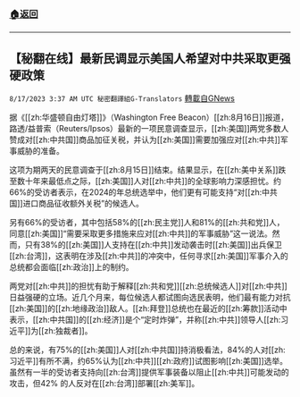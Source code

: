 ###  [:house:返回](README.md)
---


## 【秘翻在线】最新民调显示美国人希望对中共采取更强硬政策
`8/17/2023 3:37 AM UTC 秘密翻譯組G-Translators` [轉載自GNews](https://gnews.org/articles/1560887)

据《[[zh:华盛顿自由灯塔]]》（Washington Free Beacon）[[zh:8月16日]]报道，路透/益普索（Reuters/Ipsos）最新的一项民意调查显示，[[zh:美国]]两党多数人赞成对[[zh:中共国]]商品加征关税，并认为[[zh:美国]]需要加强应对[[zh:中共]]军事威胁的准备。

这项为期两天的民意调查于[[zh:8月15日]]结束。结果显示，在[[zh:美中关系]]跌至数十年来最低点之际，[[zh:美国]]人对[[zh:中共]]的全球影响力深感担忧。约66%的受访者表示，在2024的年总统选举中，他们更有可能支持“对[[zh:中共国]]进口商品征收额外关税”的候选人。

另有66%的受访者，其中包括58%的[[zh:民主党]]人和81%的[[zh:共和党]]人，同意[[zh:美国]]“需要采取更多措施来应对[[zh:中共]]的军事威胁”这一说法。然而，只有38%的[[zh:美国]]人支持在[[zh:中共]]发动袭击时[[zh:美国]]出兵保卫[[zh:台湾]]，这表明在涉及[[zh:中共]]的冲突中，任何寻求[[zh:美国]]军事介入的总统都会面临[[zh:政治]]上的制约。

两党对[[zh:中共]]的担忧有助于解释[[zh:共和党]][[zh:总统候选人]]对[[zh:中共]]日益强硬的立场。近几个月来，每位候选人都试图向选民表明，他们最有能力对抗[[zh:美国]]的[[zh:地缘政治]]敌人。[[zh:拜登]]总统也在最近的[[zh:筹款]]活动中表示，[[zh:中共国]]的[[zh:经济]]是个“定时炸弹”，并称[[zh:中共]]领导人[[zh:习近平]]为[[zh:独裁者]]。

总的来说，有75%的[[zh:美国]]人对[[zh:中共国]]持消极看法，84%的人对[[zh:习近平]]有所不满，约65%认为[[zh:中共]][[zh:政府]]试图影响[[zh:美国]]选举。虽然有一半的受访者支持向[[zh:台湾]]提供军事装备以阻止[[zh:中共]]可能发动的攻击，但42% 的人反对在[[zh:台湾]]部署[[zh:美军]]。
